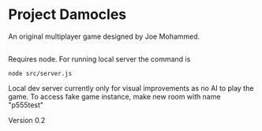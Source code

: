 # Project Damocles
An original multiplayer game designed by Joe Mohammed.


##
Requires node. For running local server the command is
```
node src/server.js
```
Local dev server currently only for visual improvements as no AI to play the game.
To access fake game instance, make new room with name "p555test"

Version 0.2